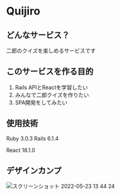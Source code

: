 # Quijiro

## どんなサービス？
二郎のクイズを楽しめるサービスです

## このサービスを作る目的
1. Rails APIとReactを学習したい
2. みんなで二郎クイズを作りたい
3. SPA開発をしてみたい

## 使用技術
Ruby 3.0.3
Rails 6.1.4

React 18.1.0

## デザインカンプ
![スクリーンショット 2022-05-23 13 44 24](https://user-images.githubusercontent.com/63547176/169745076-8794588c-8a97-4343-b9b2-f7148a82d022.png)

